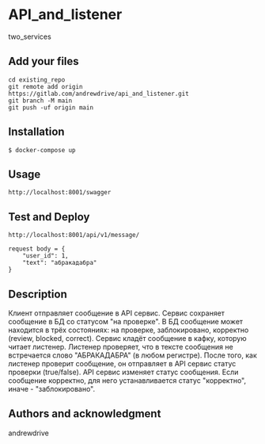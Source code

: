 # API_and_listener
two_services
## Add your files
```
cd existing_repo
git remote add origin https://gitlab.com/andrewdrive/api_and_listener.git
git branch -M main
git push -uf origin main
```
## Installation
    $ docker-compose up
## Usage
    http://localhost:8001/swagger

## Test and Deploy
    http://localhost:8001/api/v1/message/

    request body = {
        "user_id": 1,
        "text": "абракадабра"
    }

## Description
Клиент отправляет сообщение в API сервис.
Сервис сохраняет сообщение в БД со статусом "на проверке". В БД сообщение может находится в трёх состояниях: на проверке, заблокировано, корректно (review, blocked, correct).
Сервис кладёт сообщение в кафку, которую читает листенер.
Листенер проверяет, что в тексте сообщения не встречается слово "АБРАКАДАБРА" (в любом регистре).
После того, как листенер проверит сообщение, он отправляет в API сервис статус проверки (true/false).
API сервис изменяет статус сообщения. Если сообщение корректно, для него устанавливается статус "корректно", иначе - "заблокировано".

## Authors and acknowledgment
andrewdrive
